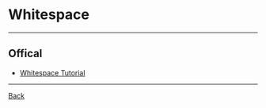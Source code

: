 # Whitespace

---

## Offical

- [Whitespace Tutorial](https://web.archive.org/web/20150618184706/http://compsoc.dur.ac.uk/whitespace/tutorial.php)

---

[Back](./../EsotericProgram.md)
